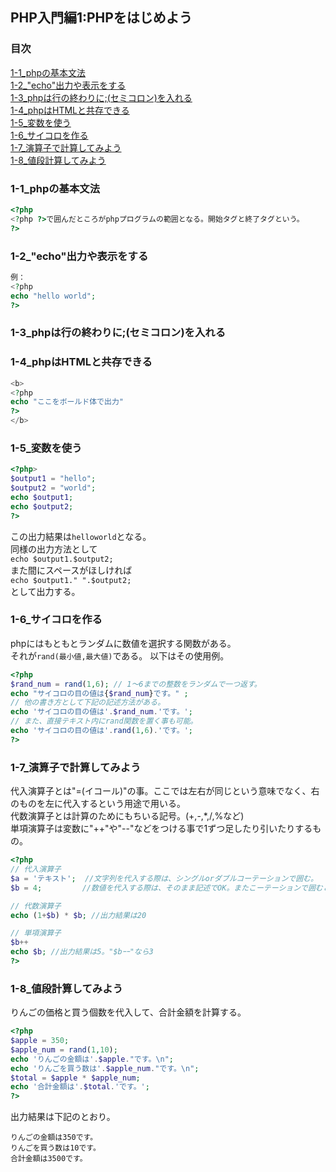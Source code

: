 ## PHP入門編1:PHPをはじめよう
### 目次
[1-1_phpの基本文法](#1-1phpの基本文法)</br>
[1-2_"echo"出力や表示をする](#1-2_"echo"出力や表示をする)</br>
[1-3_phpは行の終わりに;(セミコロン)を入れる](#1-3_phpは行の終わりに;(セミコロン)を入れる)</br>
[1-4_phpはHTMLと共存できる](#1-4_phpはHTMLと共存できる)</br>
[1-5_変数を使う](#1-5_変数を使う)</br>
[1-6_サイコロを作る](#1-6_サイコロを作る)</br>
[1-7_演算子で計算してみよう](#1-7_演算子で計算してみよう)</br>
[1-8_値段計算してみよう](#1-8_値段計算してみよう)</br>


### 1-1_phpの基本文法
```php
<?php
<?php ?>で囲んだところがphpプログラムの範囲となる。開始タグと終了タグという。
?>
```

### 1-2_"echo"出力や表示をする
```php
例：
<?php
echo "hello world";
?>
```

### 1-3_phpは行の終わりに;(セミコロン)を入れる

### 1-4_phpはHTMLと共存できる
```php
<b>
<?php
echo "ここをボールド体で出力"
?>
</b>
```

### 1-5_変数を使う
```php
<?php>
$output1 = "hello";
$output2 = "world";
echo $output1;
echo $output2;
?>
```
この出力結果は`helloworld`となる。</br>
同様の出力方法として</br>
`echo $output1.$output2;`</br>
また間にスペースがほしければ</br>
`echo $output1." ".$output2;`</br>
として出力する。

### 1-6_サイコロを作る
phpにはもともとランダムに数値を選択する関数がある。</br>
それが`rand(最小値,最大値)`である。
以下はその使用例。
```php
<?php
$rand_num = rand(1,6); // 1〜6までの整数をランダムで一つ返す。
echo "サイコロの目の値は{$rand_num}です。" ;
// 他の書き方として下記の記述方法がある。
echo 'サイコロの目の値は'.$rand_num.'です。';
// また、直接テキスト内にrand関数を置く事も可能。
echo 'サイコロの目の値は'.rand(1,6).'です。';
?>
```

### 1-7_演算子で計算してみよう
代入演算子とは"=(イコール)"の事。ここでは左右が同じという意味でなく、右のものを左に代入するという用途で用いる。</br>
代数演算子とは計算のためにもちいる記号。(+,-,*,/,%など)</br>
単項演算子は変数に"++"や"--"などをつける事で1ずつ足したり引いたりするもの。</br>
```php
<?php
// 代入演算子
$a = 'テキスト';  //文字列を代入する際は、シングルorダブルコーテーションで囲む。
$b = 4;         //数値を代入する際は、そのまま記述でOK。またこーテーションで囲むと文字列として扱われる。

// 代数演算子
echo (1+$b) * $b; //出力結果は20

// 単項演算子
$b++
echo $b; //出力結果は5。"$bｰｰ"なら3
?>
```

### 1-8_値段計算してみよう
りんごの価格と買う個数を代入して、合計金額を計算する。
```php
<?php
$apple = 350;
$apple_num = rand(1,10);
echo 'りんごの金額は'.$apple."です。\n";
echo 'りんごを買う数は'.$apple_num."です。\n";
$total = $apple * $apple_num;
echo '合計金額は'.$total.'です。';
?>
```
出力結果は下記のとおり。
```
りんごの金額は350です。
りんごを買う数は10です。
合計金額は3500です。
```
